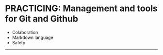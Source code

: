 # PRACTICING: Management and tools for Git and Github

- Colaboration
- Markdown language
- Safety
________________________________________

